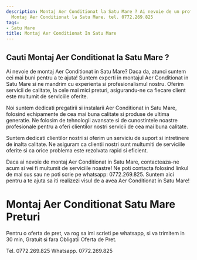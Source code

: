 ```yaml
---
description: Montaj Aer Conditionat la Satu Mare ? Ai nevoie de un profesionist in
  Montaj Aer Conditionat la Satu Mare. tel. 0772.269.825
tags:
- Satu Mare
title: Montaj Aer Conditionat In Satu Mare
---
```



## Cauti Montaj Aer Conditionat la Satu Mare ?

Ai nevoie de montaj Aer Conditionat in Satu Mare? Daca da, atunci suntem cei mai buni pentru a te ajuta! Suntem experti in montajul Aer Conditionat in Satu Mare si ne mandrim cu experienta si profesionalismul nostru. Oferim servicii de calitate, la cele mai mici preturi, asigurandu-ne ca fiecare client este multumit de serviciile oferite.

Noi suntem dedicati pregatirii si instalarii Aer Conditionat in Satu Mare, folosind echipamente de cea mai buna calitate si produse de ultima generatie. Ne folosim de tehnologii avansate si de cunostintele noastre profesionale pentru a oferi clientilor nostri servicii de cea mai buna calitate.

Suntem dedicati clientilor nostri si oferim un serviciu de suport si intretinere de inalta calitate. Ne asiguram ca clientii nostri sunt multumiti de serviciile oferite si ca orice problema este rezolvata rapid si eficient.

Daca ai nevoie de montaj Aer Conditionat in Satu Mare, contacteaza-ne acum si vei fi multumit de serviciile noastre! Ne poti contacta folosind linkul de mai sus sau ne poti scrie pe whatsapp: 0772.269.825. Suntem aici pentru a te ajuta sa iti realizezi visul de a avea Aer Conditionat in Satu Mare!

# Montaj Aer Conditionat Satu Mare Preturi
Pentru o oferta de pret, va rog sa imi scrieti pe whatsapp, si va trimitem in 30 min, Gratuit si fara Obligatii Oferta de Pret.

Tel. 0772.269.825
Whatsapp. 0772.269.825